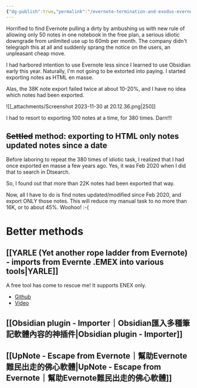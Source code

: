 ```yaml
---
{"dg-publish":true,"permalink":"/evernote-termination-and-exodus-evernote/","noteIcon":"2"}
---
```


Horrified to find Evernote pulling a dirty by ambushing us with new rule of allowing only 50 notes in one notebook in the free plan, a serious idiotic downgrade from unlimited use up to 60mb per month. The company didn't telegraph this at all and suddenly sprang the notice on the users, an unpleasant cheap move.

I had harbored intention to use Evernote less since I learned to use Obsidian early this year. Naturally, I'm not going to be extorted into paying. I started exporting notes as HTML en masse.

Alas, the 38K note export failed twice at about 10-20%, and I have no idea which notes had been exported.

![[_attachments/Screenshot 2023-11-30 at 20.12.36.png\|250]]

I had to resort to exporting 100 notes at a time, for 380 times. Darn!!!

## ~~Settled~~ method: exporting to HTML only notes updated notes since a date

Before laboring to repeat the 380 times of idiotic task, I realized that I had once exported en masse a few years ago. Yes, it was Feb 2020 when I did that to search in Dtsearch.

So, I found out that more than 22K notes had been exported that way.

Now, all I have to do is find notes updated/modified since Feb 2020, and export ONLY those notes. This will reduce my manual task to no more than 16K, or to about 45%. Woohoo! :-(

# Better methods
## [[YARLE (Yet another rope ladder from Evernote) - imports from Evernte .EMEX into various tools\|YARLE]]

A free tool has come to rescue me! It supports ENEX only.
- [Github](https://github.com/akosbalasko/yarle/releases/tag/v5.8.2)
- [Video](https://www.youtube.com/watch?v=EPMkm5zRIts)
## [[Obsidian plugin - Importer｜Obsidian匯入多種筆記軟體內容的神插件\|Obsidian plugin - Importer]]

## [[UpNote - Escape from Evernote｜幫助Evernote難民出走的佛心軟體\|UpNote - Escape from Evernote｜幫助Evernote難民出走的佛心軟體]]
